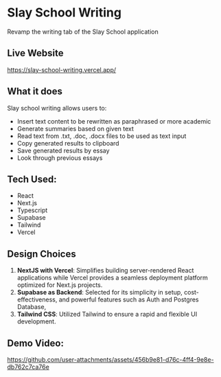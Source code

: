 # Slay School Writing
Revamp the writing tab of the Slay School application

## Live Website
https://slay-school-writing.vercel.app/

## What it does
Slay school writing allows users to:
* Insert text content to be rewritten as paraphrased or more academic
* Generate summaries based on given text
* Read text from .txt, .doc, .docx files to be used as text input
* Copy generated results to clipboard
* Save generated results by essay
* Look through previous essays

## Tech Used: 
* React
* Next.js
* Typescript
* Supabase
* Tailwind
* Vercel

  
## Design Choices 

1. **NextJS with Vercel**: Simplifies building server-rendered React applications while Vercel provides a seamless deployment platform optimized for Next.js projects.
2. **Supabase as Backend**: Selected for its simplicity in setup, cost-effectiveness, and powerful features such as Auth and Postgres Database,
3. **Tailwind CSS**: Utilized Tailwind to ensure a rapid and flexible UI development.



## Demo Video:
https://github.com/user-attachments/assets/456b9e81-d76c-4ff4-9e8e-db762c7ca76e

